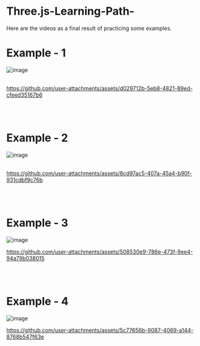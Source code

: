 # Three.js-Learning-Path-
Here are the videos as a final result of practicing some examples.

<h1>Example - 1</h1>
<img src="https://github.com/user-attachments/assets/14f63747-f48d-4690-a765-45d91d54a70b" alt="image">
<br><br>


https://github.com/user-attachments/assets/d029712b-5eb8-4821-89ed-cfeed35167b6

<br><br>

<h1>Example - 2</h1>
<img src="https://github.com/user-attachments/assets/360f747a-68e0-4341-a516-d566659e671f" alt="image"><br><br>




https://github.com/user-attachments/assets/8cd97ac5-407a-45a4-b90f-931cdbf9c76b



<br><br>

<h1>Example - 3</h1>
<img src="https://github.com/user-attachments/assets/0bdcfe0d-26a8-4a03-87a6-ad9d0fc07f0a" alt="image">


<br>


https://github.com/user-attachments/assets/508530e9-786e-473f-9ee4-94a79b038015

<br><br>

<h1>Example - 4</h1>
<img src="https://github.com/user-attachments/assets/0f3cae27-9090-499b-a61a-6d998bcce6c8" alt="image">


<br>


https://github.com/user-attachments/assets/5c77656b-9087-4069-a144-8768b547f63e








